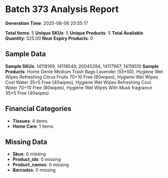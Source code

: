 # Batch 373 Analysis Report

**Generation Time**: 2025-08-06 20:55:17

**Total Items**: 5
**Unique SKUs**: 5
**Unique Products**: 5
**Total Available Quantity**: 525.00
**Near Expiry Products**: 0

## Sample Data
**Sample SKUs**: 14119169, 14118549, 20045284, 14117987, 14119510
**Sample Products**: Home Genie Medium Trash Bags Lavender (55*50), Hygiene Wet Wipes Refreshing Citrus Fruits 70+10 Free (80wipes), Hygiene Wet Wipes Cool Water 35+5 Free (40wipes), Hygiene Wet Wipes Refreshing Cool Water 70+10 Free (80wipes), Hygiene Wet Wipes With Musk fragrance 35+5 Free (40wipes)

## Financial Categories
- **Tissues**: 4 items
- **Home Care**: 1 items

## Missing Data
- **Skus**: 0 missing
- **Product_ids**: 0 missing
- **Product_names**: 0 missing
- **Barcodes**: 0 missing
